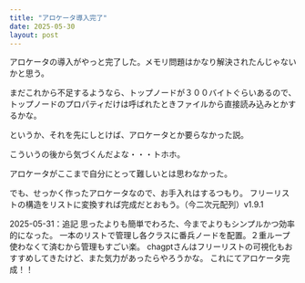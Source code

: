 ```yaml
---
title: "アロケータ導入完了"
date: 2025-05-30
layout: post
---
```


アロケータの導入がやっと完了した。メモリ問題はかなり解決されたんじゃないかと思う。

まだこれから不足するようなら、トップノードが３００バイトぐらいあるので、トップノードのプロパティだけは呼ばれたときファイルから直接読み込みとかするかな。

というか、それを先にしとけば、アロケータとか要らなかった説。

こういうの後から気づくんだよな・・・トホホ。

アロケータがここまで自分にとって難しいとは思わなかった。

でも、せっかく作ったアロケータなので、お手入れはするつもり。
フリーリストの構造をリストに変換すれば完成だとおもう。（今二次元配列）v1.9.1

2025-05-31：追記
思ったよりも簡単でわろた、今までよりもシンプルかつ効率的になった。
一本のリストで管理し各クラスに番兵ノードを配置。２重ループ使わなくて済むから管理もすごい楽。
chagptさんはフリーリストの可視化もおすすめしてきたけど、また気力があったらやろうかな。
これにてアロケータ完成！！
